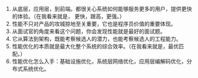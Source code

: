 1. 从底层，应用层，到前端。都很关心系统如何能够服务更多的用户，提供更快的体验。（在我看来就是， 更快，跟高，更强。）
1. 性能不只对产品的攻城掠地至关重要，它也是程序员价值的重要体现。
1. 从面试官的角度来看这个问题，你会发现性能就是最好的面试题。
1. 它从算法到架构，既能考察候选人的潜力，也能考察候选人的工程能力。
1. 性能优化的本质就是最大化整个系统的综合效率。（在我看来就是，最优匹配。）
1. 性能优化怎么入手：基础设施优化，系统层网络优化，应用层编解码优化，分布式系统优化。
